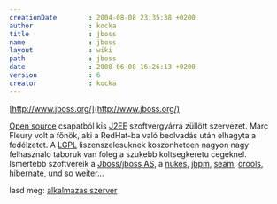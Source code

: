```yaml
---
creationDate        : 2004-08-08 23:35:38 +0200 
author              : kocka 
title               : jboss 
name                : jboss 
layout              : wiki 
path                : jboss 
date                : 2008-06-08 16:26:13 +0200 
version             : 6 
creator             : kocka 
---
```

[http://www.jboss.org/](http://www.jboss.org/)

[Open source](Open%20Source.html) csapatból kis [J2EE](j2ee.html) szoftvergyárrá züllött szervezet. Marc Fleury volt a főnök, aki a RedHat-ba való beolvadás után elhagyta a fedélzetet. A [LGPL](LGPL.html) liszenszelesuknek koszonhetoen nagyon nagy felhasznalo taboruk van foleg a szukebb koltsegkeretu cegeknel.<br/> Ismertebb szoftvereik a [Jboss/jboss AS](jboss/jboss%20AS.html), a [nukes](Missing.html), [jbpm](jbpm.html), [seam](Missing.html), [drools](drools.html), [hibernate](Hibernate.html), und so weiter...

lasd meg: [alkalmazas szerver](Alkalmazas%20Szerver.html)

